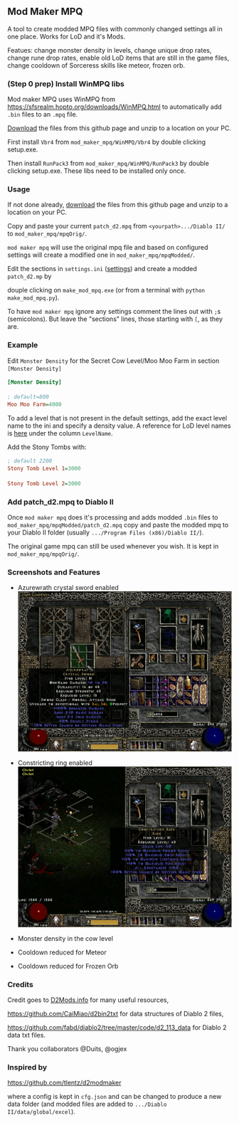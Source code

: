 ## Mod Maker MPQ
A tool to create modded MPQ files with commonly changed settings all in one place.
Works for LoD and it's Mods.

Featues: change monster density in levels, change unique drop rates, change rune drop rates, enable old LoD items that are still in the game files, change cooldown of Sorceress skills like meteor, frozen orb.

### (Step 0 prep) Install WinMPQ libs 
Mod maker MPQ uses WinMPQ from https://sfsrealm.hopto.org/downloads/WinMPQ.html to automatically add `.bin` files to an `.mpq` file.

[Download](https://github.com/pairofdocs/mod_maker_mpq/archive/refs/heads/master.zip) the files from this github page and unzip to a location on your PC.

First install `Vbr4` from `mod_maker_mpq/WinMPQ/Vbr4` by double clicking setup.exe.

Then install `RunPack3` from `mod_maker_mpq/WinMPQ/RunPack3` by double clicking setup.exe.
These libs need to be installed only once.


### Usage
If not done already, [download](https://github.com/pairofdocs/mod_maker_mpq/archive/refs/heads/master.zip) the files from this github page and unzip to a location on your PC.

Copy and paste your current `patch_d2.mpq` from `<yourpath>.../Diablo II/` to `mod_maker_mpq/mpqOrig/`.

`mod maker mpq` will use the original mpq file and based on configured settings will create a modified one in `mod_maker_mpq/mpqModded/`.

Edit the sections in `settings.ini` ([settings](https://github.com/pairofdocs/mod_maker_mpq/blob/master/settings.ini)) and create a modded `patch_d2.mp` by 

douple clicking on `make_mod_mpq.exe` (or from a terminal with `python make_mod_mpq.py`).

To have `mod maker mpq` ignore any settings comment the lines out with `;`s (semicolons).
But leave the "sections" lines, those starting with `[`, as they are.


### Example
Edit `Monster Density` for the Secret Cow Level/Moo Moo Farm in section `[Monster Density]`

```ini
[Monster Density]

; default=800
Moo Moo Farm=4000
```

To add a level that is not present in the default settings, add the exact level name to the ini and specify a density value.
A reference for LoD level names is [here](https://github.com/fabd/diablo2/blob/master/code/d2_113_data/Levels.txt) under the column `LevelName`.

Add the Stony Tombs with:

```ini
; default 2200
Stony Tomb Level 1=3000

Stony Tomb Level 2=3000
```


### Add patch_d2.mpq to Diablo II
Once `mod maker mpq` does it's processing and adds modded `.bin` files to `mod_maker_mpq/mpqModded/patch_d2.mpq` copy and paste the modded mpq to your Diablo II folder (usually `.../Program Files (x86)/Diablo II/`).

The original game mpq can still be used whenever you wish. 
It is kept in `mod_maker_mpq/mpqOrig/`.


### Screenshots and Features
- Azurewrath crystal sword enabled
![Azurewrath crystal sword enabled](./img/azurewrath_csword.jpg)

- Constricting ring enabled
![Constricting ring enabled](./img/constricting_ring.jpg)

- Monster density in the cow level

- Cooldown reduced for Meteor

- Cooldown reduced for Frozen Orb


### Credits
Credit goes to [D2Mods.info](https://d2mods.info/home.php) for many useful resources,

https://github.com/CaiMiao/d2bin2txt for data structures of Diablo 2 files,

https://github.com/fabd/diablo2/tree/master/code/d2_113_data for Diablo 2 data txt files.

Thank you collaborators @Duits, @ogjex


### Inspired by
https://github.com/tlentz/d2modmaker

where a config is kept in `cfg.json` and can be changed to produce a new data folder (and modded files are added to `.../Diablo II/data/global/excel`).
